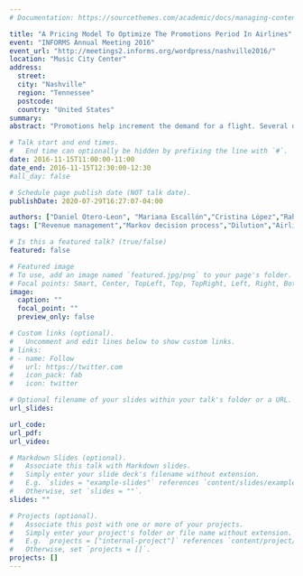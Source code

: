 ```yaml
---
# Documentation: https://sourcethemes.com/academic/docs/managing-content/

title: "A Pricing Model To Optimize The Promotions Period In Airlines"
event: "INFORMS Annual Meeting 2016"
event_url: "http://meetings2.informs.org/wordpress/nashville2016/"
location: "Music City Center"
address: 
  street:
  city: "Nashville"
  region: "Tennessee"
  postcode: 
  country: "United States"
summary:
abstract: "Promotions help increment the demand for a flight. Several decisions have to be made to offer a promotion such as its price and duration. We propose a method to estimate the behavior of customer inter-arrival time distribution, his buying probability distribution, and the dilution effect from data and develop a stochastic dynamic model to maximize the revenue, evaluating the decision of whether or not to offer the promotion. Finally we study the structural properties of the model and draw conclusions."

# Talk start and end times.
#   End time can optionally be hidden by prefixing the line with `#`.
date: 2016-11-15T11:00:00-11:00
date_end: 2016-11-15T12:30:00-12:30
#all_day: false

# Schedule page publish date (NOT talk date).
publishDate: 2020-07-29T16:27:07-04:00

authors: ["Daniel Otero-Leon", "Mariana Escallón","Cristina López","Raha Akhavan-Tabatabaei"]
tags: ["Revenue management","Markov decision process","Dilution","Airline promotion","OR in airlines"]

# Is this a featured talk? (true/false)
featured: false

# Featured image
# To use, add an image named `featured.jpg/png` to your page's folder. 
# Focal points: Smart, Center, TopLeft, Top, TopRight, Left, Right, BottomLeft, Bottom, BottomRight.
image:
  caption: ""
  focal_point: ""
  preview_only: false

# Custom links (optional).
#   Uncomment and edit lines below to show custom links.
# links:
# - name: Follow
#   url: https://twitter.com
#   icon_pack: fab
#   icon: twitter

# Optional filename of your slides within your talk's folder or a URL.
url_slides:

url_code:
url_pdf:
url_video:

# Markdown Slides (optional).
#   Associate this talk with Markdown slides.
#   Simply enter your slide deck's filename without extension.
#   E.g. `slides = "example-slides"` references `content/slides/example-slides.md`.
#   Otherwise, set `slides = ""`.
slides: ""

# Projects (optional).
#   Associate this post with one or more of your projects.
#   Simply enter your project's folder or file name without extension.
#   E.g. `projects = ["internal-project"]` references `content/project/deep-learning/index.md`.
#   Otherwise, set `projects = []`.
projects: []
---
```

